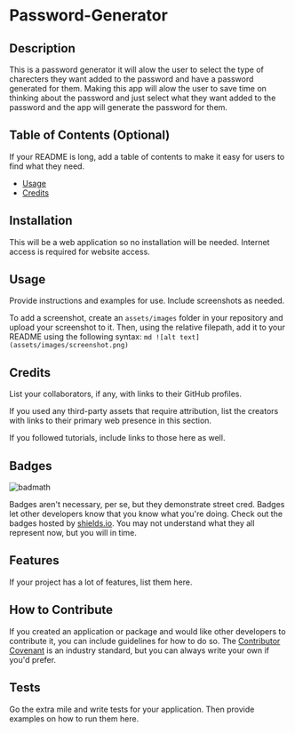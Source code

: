 # Password-Generator

## Description

This is a password generator it will alow the user to select the type of charecters they want added to the password and have a password 
generated for them. Making this app will alow the user to save time on thinking about the password and just select what they want added to the password 
and the app will generate the password for them. 


## Table of Contents (Optional)

If your README is long, add a table of contents to make it easy for users to find what they need.

- [Usage](#usage)
- [Credits](#credits)

## Installation

This will be a web application so no installation will be needed. Internet access is required for website access.

## Usage
Provide instructions and examples for use. Include screenshots as needed.

To add a screenshot, create an `assets/images` folder in your repository and upload your screenshot to it. Then, using the relative filepath, add it to your README using the following syntax:
    ```md
    ![alt text](assets/images/screenshot.png)
    ```
## Credits

List your collaborators, if any, with links to their GitHub profiles.

If you used any third-party assets that require attribution, list the creators with links to their primary web presence in this section.

If you followed tutorials, include links to those here as well.

## Badges

![badmath](https://img.shields.io/github/languages/top/lernantino/badmath)

Badges aren't necessary, per se, but they demonstrate street cred. Badges let other developers know that you know what you're doing. Check out the badges hosted by [shields.io](https://shields.io/). You may not understand what they all represent now, but you will in time.

## Features
If your project has a lot of features, list them here.

## How to Contribute
If you created an application or package and would like other developers to contribute it, you can include guidelines for how to do so. The [Contributor Covenant](https://www.contributor-covenant.org/) is an industry standard, but you can always write your own if you'd prefer.
## Tests

Go the extra mile and write tests for your application. Then provide examples on how to run them here.

